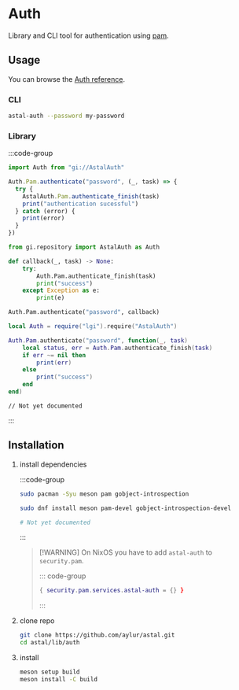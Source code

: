 # Auth

Library and CLI tool for authentication using
[pam](https://github.com/linux-pam/linux-pam).

## Usage

You can browse the [Auth reference](https://aylur.github.io/libastal/auth).

### CLI

```sh
astal-auth --password my-password
```

### Library

:::code-group

```js [<i class="devicon-javascript-plain"></i> JavaScript]
import Auth from "gi://AstalAuth"

Auth.Pam.authenticate("password", (_, task) => {
  try {
    AstalAuth.Pam.authenticate_finish(task)
    print("authentication sucessful")
  } catch (error) {
    print(error)
  }
})
```

```py [<i class="devicon-python-plain"></i> Python]
from gi.repository import AstalAuth as Auth

def callback(_, task) -> None:
    try:
        Auth.Pam.authenticate_finish(task)
        print("success")
    except Exception as e:
        print(e)

Auth.Pam.authenticate("password", callback)
```

```lua [<i class="devicon-lua-plain"></i> Lua]
local Auth = require("lgi").require("AstalAuth")

Auth.Pam.authenticate("password", function(_, task)
    local status, err = Auth.Pam.authenticate_finish(task)
    if err ~= nil then
        print(err)
    else
        print("success")
    end
end)
```

```vala [<i class="devicon-vala-plain"></i> Vala]
// Not yet documented
```

:::

## Installation

1. install dependencies

   :::code-group

   ```sh [<i class="devicon-archlinux-plain"></i> Arch]
   sudo pacman -Syu meson pam gobject-introspection
   ```

   ```sh [<i class="devicon-fedora-plain"></i> Fedora]
   sudo dnf install meson pam-devel gobject-introspection-devel
   ```

   ```sh [<i class="devicon-ubuntu-plain"></i> Ubuntu]
   # Not yet documented
   ```

   :::

   > [!WARNING] On NixOS you have to add `astal-auth` to `security.pam`.
   >
   > ::: code-group
   >
   > ```nix [configuration.nix]
   > { security.pam.services.astal-auth = {} }
   > ```
   >
   > :::

2. clone repo

   ```sh
   git clone https://github.com/aylur/astal.git
   cd astal/lib/auth
   ```

3. install

   ```sh
   meson setup build
   meson install -C build
   ```
